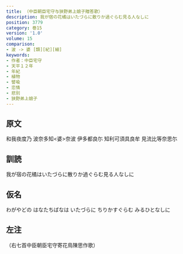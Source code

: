 ```yaml
---
title: （中臣朝臣宅守与狭野弟上娘子贈答歌）
description: 我が宿の花橘はいたづらに散りか過ぐらむ見る人なしに
position: 3779
category: 巻15
version: '1.0'
volume: 15
comparison:
- 波 -> 婆 [類][紀][細]
keywords:
- 作者：中臣宅守
- 天平１２年
- 年紀
- 植物
- 譬喩
- 恋情
- 悲別
- 狭野弟上娘子
---
```


## 原文

和我夜度乃 波奈多知<婆>奈波 伊多都良尓 知利可須具良牟 見流比等奈思尓

## 訓読

我が宿の花橘はいたづらに散りか過ぐらむ見る人なしに

## 仮名

わがやどの はなたちばなは いたづらに ちりかすぐらむ みるひとなしに

## 左注

（右七首中臣朝臣宅守寄花鳥陳思作歌）
